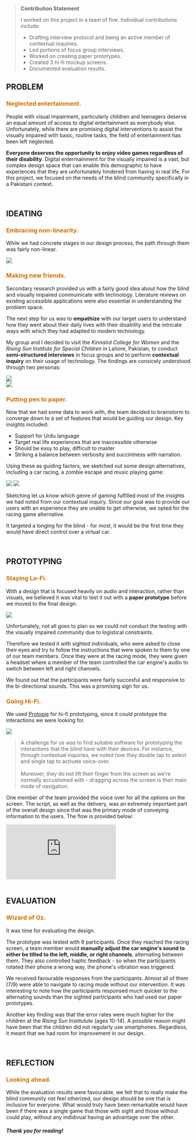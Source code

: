 > <div class="contribution-statement">
>
> **Contribution Statement**
>
> I worked on this project in a team of five. Individual contributions include:
>
> - Drafting interview protocol and being an active member of contextual inquiries.
> - Led portions of focus group interviews.
> - Worked on creating paper prototypes.
> - Created 3 hi-fi mockup screens.
> - Documented evaluation results.
>
> </div>

<h2 class="sub-heading"> PROBLEM </h2>
<h3 style="color:#CF7000;"> Neglected entertainment. </h3>

People with visual impairment, particularly children and teenagers deserve an equal amount of access to digital entertainment as everybody else. Unfortunately, while there are promising digital interventions to assist the visually impaired with basic, routine tasks, the field of entertainment has been left neglected.

**Everyone deserves the opportunity to enjoy video games regardless of their disability**. Digital entermainment for the visually impaired is a vast, but complex design space that can enable this demographic to have experiences that they are unfortunately hindered from having in real life. For this project, we focused on the needs of the blind community specifically in a Pakistani context.

<br>

<h2 class="sub-heading"> IDEATING </h2>
<h3 style="color:#CF7000;">Embracing non-linearity.</h3>

While we had concrete stages in our design process, the path through them was fairly non-linear.

<div class="flex justify-center w-full">
<img loading="lazy"  class="w-full" src="/info/works/blind-wheels/blind-wheels-process.svg" />
</div>

<h3 style="color:#CF7000;">Making new friends.</h3>

Secondary research provided us with a fairly good idea about how the blind and visually impaired commuinicate with technology. Literature reviews on existing accessible applications were also essential in understanding the problem space.

The next step for us was to **empathize** with our target users to understand how they went about their daily lives with their disability and the intricate ways with which they had adapted to modern technology.

My group and I decided to visit the _Kinnaird College for Women_ and the _Rising Sun Institute for Special Children_ in Lahore, Pakistan, to conduct **semi-structured interviews** in focus groups and to perform **contextual inquiry** on their usage of technology. The findings are consicely understood through two personas:

<div class="flex justify-center w-full">
<img loading="lazy"  class="w-full" src="/info/works/blind-wheels/persona-1.svg" />
</div>
<div class="flex justify-center w-full">
<img loading="lazy"  class="w-full" src="/info/works/blind-wheels/persona-2.svg" />
</div>

<h3 style="color:#CF7000;">Putting pen to paper.</h3>

Now that we had some data to work with, the team decided to brainstorm to converge down to a set of features that would be guiding our design. Key insights included:

- Support for Urdu language
- Target real life experiences that are inaccessible otherwise
- Should be easy to play, difficult to master
- Striking a balance between verbosity and succintness with narration.

Using these as guiding factors, we sketched out some design alternatives, including a car racing, a zombie escape and music playing game:

<div class="flex flex-col justify-center w-full">
<img loading="lazy"  class="w-4/5" src="/info/works/blind-wheels/sketches.jpeg" />
<img loading="lazy"  class="w-4/5" src="/info/works/blind-wheels/sketches2.jpeg" />
</div>

Sketching let us know which genre of gaming fulfilled most of the insights we had noted from our contextual inquiry. Since our goal was to provide our users with an experience they are unable to get otherwise, we opted for the racing game alternative.

It targeted a longing for the blind - for most, it would be the first time they would have direct control over a virtual car.

<br>

<h2 class="sub-heading"> PROTOTYPING </h2>
<h3 style="color:#CF7000;">Staying Lo-Fi.</h3>

With a design that is focused heavily on audio and interaction, rather than visuals, we believed it was vital to test it out with a **paper prototype** before we moved to the final design.

<div class="flex flex-col justify-center w-full">
<img loading="lazy"  class="w-full" src="/info/works/blind-wheels/paper-prototype.png" />
</div>

Unfortunately, not all goes to plan so we could not conduct the testing with the visually impaired community due to logistical constraints.

Therefore we tested it with sighted individuals, who were asked to close their eyes and try to follow the instructions that were spoken to them by one of our team members. Once they were at the racing mode, they were given a headset where a member of the team controlled the car engine's audio to switch between left and right channels.

We found out that the participants were fairly succesful and responsive to the bi-directional sounds. This was a promising sign for us.

<h3 style="color:#CF7000;">Going Hi-Fi.</h3>

We used [Protopie](https://www.protopie.io/) for hi-fi prototyping, since it could prototype the interactions we were looking for.

<div class="flex flex-col justify-center w-full">
<img loading="lazy" class="w-full" src="/info/works/blind-wheels/blind-wheels-hifi.png" />
</div>

> A challenge for us was to find suitable software for prototyping the interactions that the blind have with their devices. For instance, through contextual inquiries, we noted how they double tap to select and single tap to activate voice-over.
> <br> <br>
> Moreover, they do not lift their finger from the screen as we're normally accustomed with - dragging across the screen is their main mode of navigation.

One member of the team provided the voice over for all the options on the screen. The script, as well as the delivery, was an extremely important part of the overall design since that was the primary mode of conveying information to the users. The flow is provided below:

<div class="iframe-container">
    <iframe 
        class="responsive-iframe"
        loading="lazy"
        src="https://www.youtube.com/embed/VRpYA34ZFPY?start=4" title="YouTube video player" frameborder="0" allow="accelerometer; autoplay; clipboard-write; encrypted-media; gyroscope; picture-in-picture" allowfullscreen></iframe>
</div>

<br>

<h2 class="sub-heading"> EVALUATION </h2>
<h3 style="color:#CF7000;">Wizard of Oz.</h3>

It was time for evaluating the design.

The prototype was tested with 9 participants. Once they reached the racing screen, a team member would **manually adjust the car engine's sound to either be tilted to the left, middle, or right channels**, alternating between them. They also controlled haptic feedback - so when the participants rotated their phone a wrong way, the phone's vibration was triggered.

We received favourable responses from the participants. Almost all of them (7/9) were able to navigate to racing mode without our intervention. It was interesting to note how the participants responsed much quicker to the alternating sounds than the sighted participants who had used our paper prototypes.

Another key finding was that the error rates were much higher for the children at the _Rising Sun Institutute_ (ages 10-14). A possible reason might have been that the children did not regularly use smartphones. Regardless, it meant that we had room for improvement in our design.

<br>

<h2 class="sub-heading"> REFLECTION </h2>
<h3 style="color:#CF7000;">Looking ahead.</h3>

While the evaluation results were favourable, we felt that to really make the blind community not feel otherized, our design should be one that is inclusive for everyone. What would truly have been remarkable would have been if there was a single game that those with sight and those without could play, without any indidivual having an advantage over the other.

<h5 class="flex justify-center"> Thank you for reading! </h5>
